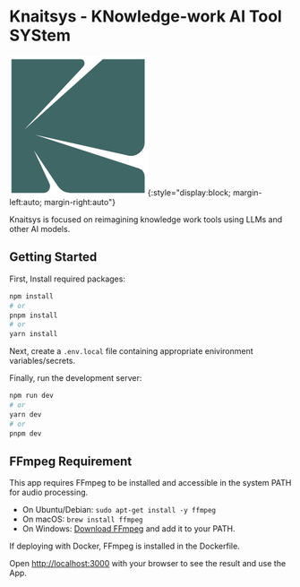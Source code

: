 # Knaitsys - KNowledge-work AI Tool SYStem

![knaitsys_logo](public/knaitsys_thumbnail.png){:style="display:block; margin-left:auto; margin-right:auto"}

<p align="left">
  Knaitsys is focused on reimagining knowledge work tools using LLMs and other AI models.
</p>

## Getting Started
First, Install required packages:
```bash
npm install
# or
pnpm install
# or
yarn install
```
Next, create a ```.env.local``` file containing appropriate enivironment variables/secrets.

Finally, run the development server:

```bash
npm run dev
# or
yarn dev
# or
pnpm dev
```

<!-- This project uses [`next/font`](https://nextjs.org/docs/basic-features/font-optimization) to automatically optimize and load Inter, a custom Google Font. -->

## FFmpeg Requirement

This app requires FFmpeg to be installed and accessible in the system PATH for audio processing.

- On Ubuntu/Debian: `sudo apt-get install -y ffmpeg`
- On macOS: `brew install ffmpeg`
- On Windows: [Download FFmpeg](https://ffmpeg.org/download.html) and add it to your PATH.

If deploying with Docker, FFmpeg is installed in the Dockerfile.

Open [http://localhost:3000](http://localhost:3000) with your browser to see the result and use the App.


